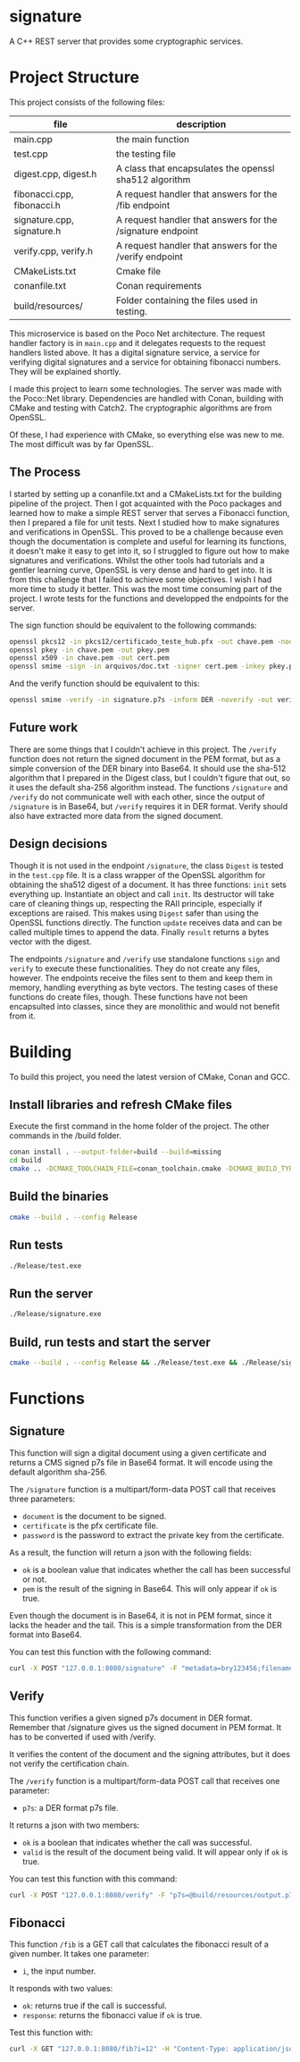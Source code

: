 # signature
A C++ REST server that provides some cryptographic services.


# Project Structure

This project consists of the following files:

| file                       | description                                                  |
|----------------------------|--------------------------------------------------------------|
| main.cpp                   | the main function                                            |
| test.cpp                   | the testing file                                             |
| digest.cpp, digest.h       | A class that encapsulates the openssl sha512 algorithm       |
| fibonacci.cpp, fibonacci.h | A request handler that answers for the /fib endpoint         |
| signature.cpp, signature.h | A request handler that answers for the /signature endpoint   |
| verify.cpp, verify.h       | A request handler that answers for the /verify endpoint      |
| CMakeLists.txt             | Cmake file                                                   |
| conanfile.txt              | Conan requirements                                           |
| build/resources/           | Folder containing the files used in testing.                 |


This microservice is based on the Poco Net architecture. The request handler factory is in `main.cpp` and
it delegates requests to the request handlers listed above. It has a digital signature service, a 
service for verifying digital signatures and a service for obtaining fibonacci numbers. They will
be explained shortly.

I made this project to learn some technologies. The server was made with the
Poco::Net library. Dependencies are handled with Conan, building with CMake and
testing with Catch2. The cryptographic algorithms are from OpenSSL. 

Of these, I had experience with CMake, so everything else was new to me. The most difficult was by far
OpenSSL. 

## The Process

I started by setting up a conanfile.txt and a CMakeLists.txt for the building
pipeline of the project. Then I got acquainted with the Poco packages and
learned how to make a simple REST server that serves a Fibonacci function, then
I prepared a file for unit tests. Next I studied how to make signatures and
verifications in OpenSSL. This proved to be a challenge because even though the
documentation is complete and useful for learning its functions, it doesn't
make it easy to get into it, so I struggled to figure out how to make
signatures and verifications. Whilst the other tools had tutorials and a
gentler learning curve, OpenSSL is very dense and hard to get into. It is from
this challenge that I failed to achieve some objectives. I wish I had more time
to study it better. This was the most time consuming part of the project. I wrote 
tests for the functions and developped the endpoints for the server.

The sign function should be equivalent to the following commands:
```bash
openssl pkcs12 -in pkcs12/certificado_teste_hub.pfx -out chave.pem -nodes
openssl pkey -in chave.pem -out pkey.pem
openssl x509 -in chave.pem -out cert.pem
openssl smime -sign -in arquivos/doc.txt -signer cert.pem -inkey pkey.pem -out signature.p7s -outform DER -binary -md sha512 -nodetach
```

And the verify function should be equivalent to this:
```bash
openssl smime -verify -in signature.p7s -inform DER -noverify -out verified.txt
```



## Future work

There are some things that I couldn't achieve in this project. The `/verify`
function does not return the signed document in the PEM format, but as a simple
conversion of the DER binary into Base64. It should use the sha-512 algorithm
that I prepared in the Digest class, but I couldn't figure that out, so it uses
the default sha-256 algorithm instead. The functions `/signature` and `/verify`
do not communicate well with each other, since the output of `/signature` is in
Base64, but `/verify` requires it in DER format. Verify should also have extracted 
more data from the signed document.


## Design decisions

Though it is not used in the endpoint `/signature`, the class `Digest` is
tested in the `test.cpp` file. It is a class wrapper of the OpenSSL algorithm
for obtaining the sha512 digest of a document. It has three functions: `init`
sets everything up. Instantiate an object and call `init`. Its destructor
will take care of cleaning things up, respecting the RAII principle,
especially if exceptions are raised. This makes using `Digest` safer than
using the OpenSSL functions directly. The function `update` receives data
and can be called multiple times to append the data. Finally `result`
returns a bytes vector with the digest.

The endpoints `/signature` and `/verify` use standalone functions `sign` and
`verify` to execute these functionalities. They do not create any files,
however. The endpoints receive the files sent to them and keep them in memory,
handling everything as byte vectors. The testing cases of these functions do
create files, though. These functions have not been encapsulted into classes,
since they are monolithic and would not benefit from it. 


# Building

To build this project, you need the latest version of CMake, Conan and GCC. 

## Install libraries and refresh CMake files

Execute the first command in the home folder of the project. The other commands in the /build folder.
``` bash
conan install . --output-folder=build --build=missing
cd build
cmake .. -DCMAKE_TOOLCHAIN_FILE=conan_toolchain.cmake -DCMAKE_BUILD_TYPE=Release
```

## Build the binaries

``` bash
cmake --build . --config Release
```

## Run tests

``` bash
./Release/test.exe
```

## Run the server
``` bash
./Release/signature.exe
```

## Build, run tests and start the server
``` bash
cmake --build . --config Release && ./Release/test.exe && ./Release/signature.exe
```

# Functions

## Signature

This function will sign a digital document using a given certificate and
returns a CMS signed p7s file in Base64 format.
It will encode using the default algorithm sha-256.

The `/signature` function is a multipart/form-data POST call that receives three parameters:

- `document` is the document to be signed.
- `certificate` is the pfx certificate file.
- `password` is the password to extract the private key from the certificate.

As a result, the function will return a json with the following fields:

- `ok` is a boolean value that indicates whether the call has been successful or not.
- `pem` is the result of the signing in Base64. This will only appear if `ok` is true.

Even though the document is in Base64, it is not in PEM format, since it lacks the header and the tail.
This is a simple transformation from the DER format into Base64.

You can test this function with the following command:
``` bash
curl -X POST "127.0.0.1:8080/signature" -F "metadata=bry123456;filename=metadata.txt" -F "document=@build/resources/arquivos/doc.txt" -F "certification=@build/resources/pkcs12/certificado_teste_hub.pfx"
```


## Verify

This function verifies a given signed p7s document in DER format. Remember that /signature
gives us the signed document in PEM format. It has to be converted if used with /verify.

It verifies the content of the document and the signing attributes, but it does
not verify the certification chain.

The `/verify` function is a multipart/form-data POST call that receives one parameter:

- `p7s`: a DER format p7s file.

It returns a json with two members:

- `ok` is a boolean that indicates whether the call was successful.
- `valid` is the result of the document being valid. It will appear only if `ok` is true.

You can test this function with this command:
``` bash
curl -X POST "127.0.0.1:8080/verify" -F "p7s=@build/resources/output.p7s"
```


## Fibonacci

This function `/fib` is a GET call that calculates the fibonacci result of a
given number. It takes one parameter: 

- `i`, the input number. 

It responds with two values:

- `ok`: returns true if the call is successful.
- `response`: returns the fibonacci value if `ok` is true.

Test this function with:
``` bash
curl -X GET "127.0.0.1:8080/fib?i=12" -H "Content-Type: application/json"
```


